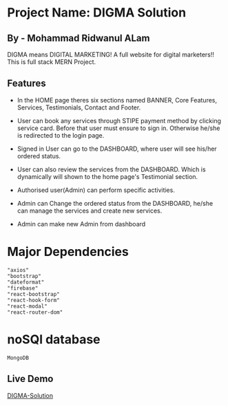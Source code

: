# Project Name: DIGMA Solution 
## By - Mohammad Ridwanul ALam

DIGMA means DIGITAL MARKETING!
A full website for digital marketers!!
This is full stack MERN Project.

## Features

- In the HOME page theres six sections named BANNER, Core Features, Services, Testimonials, Contact and Footer.

- User can book any services through STIPE payment method by clicking service card. Before that user must ensure to sign in. Otherwise he/she is redirected to the login page.

- Signed in User can go to the DASHBOARD, where user will see his/her ordered status.

- User can also review the services from the DASHBOARD. Which is dynamically will shown to the home page's Testimonial section.

- Authorised user(Admin) can perform specific activities.
- Admin can Change the ordered status from the DASHBOARD, he/she can manage the services and create new services.

- Admin can make new Admin from dashboard


# Major Dependencies 
    "axios" 
    "bootstrap" 
    "dateformat"
    "firebase" 
    "react-bootstrap" 
    "react-hook-form" 
    "react-modal" 
    "react-router-dom" 

# noSQl database
    MongoDB
## Live Demo 
[DIGMA-Solution](https://digma-solution.web.app/)

